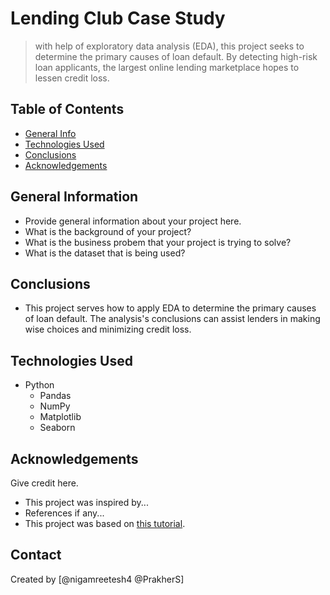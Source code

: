 # Lending Club Case Study
> with help of exploratory data analysis (EDA), this project seeks to determine the primary causes of loan default. By detecting high-risk loan applicants, the largest online lending marketplace hopes to lessen credit loss.


## Table of Contents
* [General Info](#general-information)
* [Technologies Used](#technologies-used)
* [Conclusions](#conclusions)
* [Acknowledgements](#acknowledgements)

<!-- You can include any other section that is pertinent to your problem -->

## General Information
- Provide general information about your project here.
- What is the background of your project?
- What is the business probem that your project is trying to solve?
- What is the dataset that is being used?

<!-- You don't have to answer all the questions - just the ones relevant to your project. -->

## Conclusions
- This project serves how to apply EDA to determine the primary causes of loan default. The analysis's conclusions can assist lenders in making wise choices and minimizing credit loss.

<!-- You don't have to answer all the questions - just the ones relevant to your project. -->


## Technologies Used
- Python
  - Pandas
  - NumPy
  - Matplotlib
  - Seaborn

<!-- As the libraries versions keep on changing, it is recommended to mention the version of library used in this project -->

## Acknowledgements
Give credit here.
- This project was inspired by...
- References if any...
- This project was based on [this tutorial](https://www.example.com).


## Contact
Created by [@nigamreetesh4  @PrakherS] 


<!-- Optional -->
<!-- ## License -->
<!-- This project is open source and available under the [... License](). -->

<!-- You don't have to include all sections - just the one's relevant to your project -->
